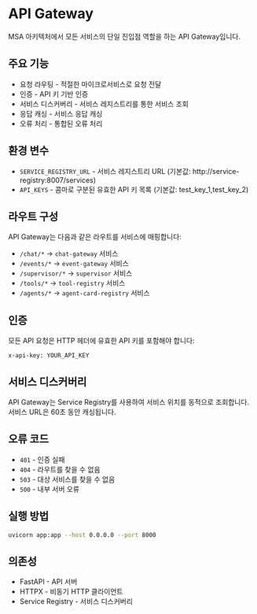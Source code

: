 # API Gateway

MSA 아키텍처에서 모든 서비스의 단일 진입점 역할을 하는 API Gateway입니다.

## 주요 기능

- 요청 라우팅 - 적절한 마이크로서비스로 요청 전달
- 인증 - API 키 기반 인증
- 서비스 디스커버리 - 서비스 레지스트리를 통한 서비스 조회
- 응답 캐싱 - 서비스 응답 캐싱
- 오류 처리 - 통합된 오류 처리

## 환경 변수

- `SERVICE_REGISTRY_URL` - 서비스 레지스트리 URL (기본값: http://service-registry:8007/services)
- `API_KEYS` - 콤마로 구분된 유효한 API 키 목록 (기본값: test_key_1,test_key_2)

## 라우트 구성

API Gateway는 다음과 같은 라우트를 서비스에 매핑합니다:

- `/chat/*` → `chat-gateway` 서비스
- `/events/*` → `event-gateway` 서비스
- `/supervisor/*` → `supervisor` 서비스
- `/tools/*` → `tool-registry` 서비스
- `/agents/*` → `agent-card-registry` 서비스

## 인증

모든 API 요청은 HTTP 헤더에 유효한 API 키를 포함해야 합니다:

```
x-api-key: YOUR_API_KEY
```

## 서비스 디스커버리

API Gateway는 Service Registry를 사용하여 서비스 위치를 동적으로 조회합니다. 서비스 URL은 60초 동안 캐싱됩니다.

## 오류 코드

- `401` - 인증 실패
- `404` - 라우트를 찾을 수 없음
- `503` - 대상 서비스를 찾을 수 없음
- `500` - 내부 서버 오류

## 실행 방법

```bash
uvicorn app:app --host 0.0.0.0 --port 8000
```

## 의존성

- FastAPI - API 서버
- HTTPX - 비동기 HTTP 클라이언트
- Service Registry - 서비스 디스커버리 